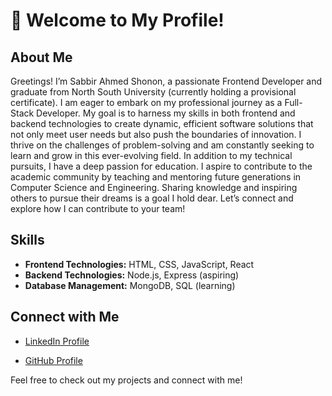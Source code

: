 # 👋 Welcome to My Profile!

## About Me
Greetings! I’m Sabbir Ahmed Shonon, a passionate Frontend Developer and graduate from North South University (currently holding a provisional certificate). I am eager to embark on my professional journey as a Full-Stack Developer.
My goal is to harness my skills in both frontend and backend technologies to create dynamic, efficient software solutions that not only meet user needs but also push the boundaries of innovation. I thrive on the challenges of problem-solving and am constantly seeking to learn and grow in this ever-evolving field.
In addition to my technical pursuits, I have a deep passion for education. I aspire to contribute to the academic community by teaching and mentoring future generations in Computer Science and Engineering. Sharing knowledge and inspiring others to pursue their dreams is a goal I hold dear.
Let’s connect and explore how I can contribute to your team!

## Skills
- **Frontend Technologies:** HTML, CSS, JavaScript, React
- **Backend Technologies:** Node.js, Express (aspiring)
- **Database Management:** MongoDB, SQL (learning)

<!--## Previous Work
### Project 1: [Project Title](link-to-your-project)
- Brief description of the project and technologies used.

### Project 2: [Project Title](link-to-your-project)
- Brief description of the project and technologies used.

### Project 3: [Project Title](link-to-your-project)
- Brief description of the project and technologies used. -->

## Connect with Me
- [LinkedIn Profile](https://bd.linkedin.com/in/sabbirahmedshonon)

- [GitHub Profile](https://github.com/ahmedshonon)

Feel free to check out my projects and connect with me!

